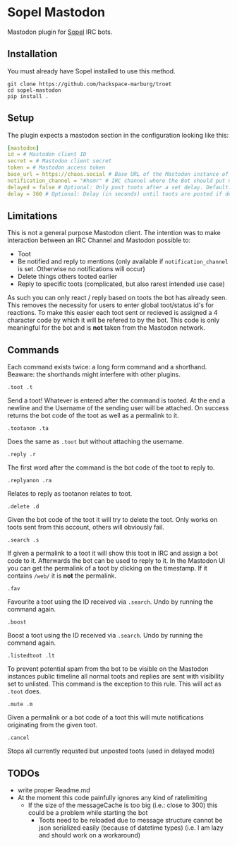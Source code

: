 # Sopel Mastodon

Mastodon plugin for [Sopel](https://sopel.chat/) IRC bots.

## Installation

You must already have Sopel installed to use this method.
```
git clone https://github.com/hackspace-marburg/troet
cd sopel-mastodon
pip install .
```

## Setup

The plugin expects a mastodon section in the configuration looking like this:
```yml
[mastodon]
id = # Mastodon client ID
secret = # Mastodon client secret
token = # Mastodon access token
base_url = https://chaos.social # Base URL of the Mastodon instance of the bot account
notification_channel = "#hsmr" # IRC channel where the Bot should put notifications. Optional
delayed = false # Optional: Only post toots after a set delay. Default: false
delay = 360 # Optional: Delay (in seconds) until toots are posted if delayed mode (set above) is used. Default: 360

```

## Limitations

This is not a general purpose Mastodon client. The intention was to make interaction between an IRC Channel and Mastodon possible to:

- Toot
- Be notified and reply to mentions (only available if `notification_channel` is set. Otherwise no notifications will occur)
- Delete things others tooted earlier
- Reply to specific toots (complicated, but also rarest intended use case)

As such you can only react / reply based on toots the bot has already seen. This removes the necessity for users to enter global toot/status id's for reactions. To make this easier each toot sent or recieved is assigned a 4 character code by which it will be refered to by the bot. This code is only meaningful for the bot and is **not** taken from the Mastodon network.

## Commands

Each command exists twice: a long form command and a shorthand. Beaware: the shorthands might interfere with other plugins.

``` .toot .t ```

Send a toot! Whatever is entered after the command is tooted. At the end a newline and the Username of the sending user will be attached. On success returns the bot code of the toot as well as a permalink to it.

``` .tootanon .ta ```

Does the same as `.toot` but without attaching the username.

``` .reply .r ```

The first word after the command is the bot code of the toot to reply to.

``` .replyanon .ra ```

Relates to reply as tootanon relates to toot.

``` .delete .d ```

Given the bot code of the toot it will try to delete the toot. Only works on toots sent from this account, others will obviously fail.

``` .search .s ```

If given a permalink to a toot it will show this toot in IRC and assign a bot code to it. Afterwards the bot can be used to reply to it.
In the Mastodon UI you can get the permalink of a toot by clicking on the timestamp. If it contains `/web/` it is **not** the permalink.

``` .fav ```

Favourite a toot using the ID received via `.search`. Undo by running the command again.

``` .boost ```

Boost a toot using the ID received via `.search`. Undo by running the command again.

``` .listedtoot .lt ```

To prevent potential spam from the bot to be visible on the Mastodon instances public timeline all normal toots and replies are sent with visibility set to unlisted.
This command is the exception to this rule. This will act as `.toot` does.

``` .mute .m ```

Given a permalink or a bot code of a toot this will mute notifications originating from the given toot.

``` .cancel ```

Stops all currently requsted but unposted toots (used in delayed mode)

## TODOs

- write proper Readme.md
- At the moment this code painfully ignores any kind of ratelimiting
  - If the size of the messageCache is too big (i.e.: close to 300) this could be a problem while starting the bot
    - Toots need to be reloaded due to message structure cannot be json serialized easily (because of datetime types) (i.e. I am lazy and should work on a workaround)
